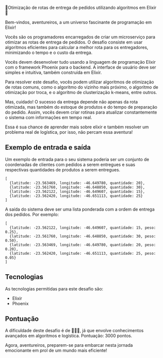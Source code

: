 🔮Otimização de rotas de entrega de pedidos utilizando algoritmos em Elixir 🔮

Bem-vindos, aventureiros, a um universo fascinante de programação em Elixir! 

Vocês são os programadores encarregados de criar um microserviço para otimizar as rotas de entrega de pedidos. O desafio consiste em usar algoritmos eficientes para calcular a melhor rota para os entregadores, minimizando o tempo e o custo da entrega.

Vocês devem desenvolver tudo usando a linguagem de programação Elixir com o framework Phoenix para o backend. A interface de usuário deve ser simples e intuitiva, também construída em Elixir.

Para resolver este desafio, vocês podem utilizar algoritmos de otimização de rotas comuns, como o algoritmo do vizinho mais próximo, o algoritmo de otimização por troca, e o algoritmo de clusterização k-means, entre outros.

Mas, cuidado! O sucesso da entrega depende não apenas da rota otimizada, mas também do estoque de produtos e do tempo de preparação do pedido. Assim, vocês devem criar rotinas para atualizar constantemente o sistema com informações em tempo real.

Essa é sua chance de aprender mais sobre elixir e também resolver um problema real de logística, por isso, não percam essa aventura!

## Exemplo de entrada e saída

Um exemplo de entrada para o seu sistema poderia ser um conjunto de coordenadas de clientes com pedidos a serem entregues e suas respectivas quantidades de produtos a serem entregues. 

```
[ 
  {latitude: -23.563469, longitude: -46.649780, quantidade: 20},
  {latitude: -23.561760, longitude: -46.648850, quantidade: 30},
  {latitude: -23.562122, longitude: -46.649607, quantidade: 15},
  {latitude: -23.562420, longitude: -46.651113, quantidade: 25}
]
```

A saída do sistema deve ser uma lista ponderada com a ordem de entrega dos pedidos. Por exemplo:

```
[
  {latitude: -23.562122, longitude: -46.649607, quantidade: 15, peso: 0.25},
  {latitude: -23.561760, longitude: -46.648850, quantidade: 30, peso: 0.50},
  {latitude: -23.563469, longitude: -46.649780, quantidade: 20, peso: 0.20},
  {latitude: -23.562420, longitude: -46.651113, quantidade: 25, peso: 0.05}
]
```

## Tecnologias
As tecnologias permitidas para este desafio são:
- Elixir
- Phoenix

## Pontuação
A dificuldade deste desafio é de 💪💪💪, já que envolve conhecimentos avançados em algoritmos e logística. Pontuação: 3000 pontos. 

Agora, aventureiros, preparem-se para embarcar nesta jornada emocionante em prol de um mundo mais eficiente!